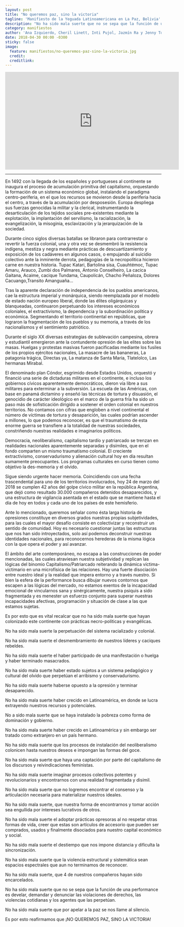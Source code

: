```yaml
---
layout: post
title: "No queremos paz, sino la victoria"
tagline: 'Manifiesto de la Yeguada Latinoamericana en La Paz, Bolivia'
description: "No ha sido mala suerte que no se sepa que la función de una performance es develar, demandar y denunciar las violaciones de derechos, las violencias cotidianas y los agentes que las perpetúan. No ha sido mala suerte que por apelar a la paz se nos llame al silencio. Es por esto reafirmamos que ¡NO QUEREMOS PAZ SINO LA VICTORIA!"
category: manifiestos
author: 'Ana Izquierdo, Cheril Linett, Inti Pujol, Jazmín Ra y Jenny Toro'
date: 2018-04-30 00:00 -0300
sticky: false
image:
  feature: manifiestos/no-queremos-paz-sino-la-victoria.jpg
  credit:
  creditlink:
---
```


<iframe width="560" height="315" src="https://www.youtube-nocookie.com/embed/2hOHrS8paVE?rel=0&amp;showinfo=0" frameborder="0" allow="autoplay; encrypted-media" allowfullscreen></iframe>

---

En 1492 con la llegada de los españoles y portugueses al continente se inaugura el proceso de acumulación primitiva del capitalismo, orquestando la formación de un sistema económico global, instalando el paradigma centro-periferia, en el que los recursos se movieron desde la periferia hacia el centro, a través de la acumulación por desposesión. Europa despliega sus fuerzas genocidas la militar y la clerical, instrumentando la desarticulación de los tejidos sociales pre-existentes mediante la explotación, la implantación del servilismo, la racialización, la evangelización, la misoginia, esclavización y la jerarquización de la sociedad.

Durante cinco siglos diversas batallas se libraron para contrarrestar o revertir la fuerza colonial, una y otra vez se desmembró la resistencia indígena, mestiza y negra mediante prácticas de descuartizamiento y exposición de los cadáveres en algunos casos, o empujando al suicidio colectivo ante la inminente derrota, pedagogías de la necropolítica hicieron carne en nuestra historia. Tupac Katari, Bartolina sisa, Cuauhtémoc, Tupac Amaru, Arauco, Zumbi dos Palmares, Antonio Conselheiro, La cacica Gaitana, Acaime, cacique Tundama, Caupolicán, Chacho Peñaloza, Dolores Cacuango,Transito Amanguaña...

Tras la aparente declaración de independencia de los pueblos americanos, cae la estructura imperial y monárquica, siendo reemplazada por el modelo de estado nación europeo liberal, donde las élites oligárquicas y blanqueadas, continuaron perpetuando los intereses económicos coloniales, el extractivismo, la dependencia y la subordinación política y económica. Segmentando el territorio continental en repúblicas, que lograron la fragmentación de los pueblos y su memoria, a través de los nacionalismos y el sentimiento patriótico.

Durante el siglo XX diversas estrategias de sublevación campesina, obrera y estudiantil emergieron ante la contundente opresión de las elites sobre las masas. Huelgas y protestas masivas fueron pacificadas mediante los fusiles de los propios ejércitos nacionales, La masacre de las bananeras, La patagonia trágica, Directas ya, La matanza de Santa Maria, Tlatelolco, Las hermanas Mirabal.

El denominado plan Cóndor, esgrimido desde Estados Unidos, orquestó y financió una serie de dictaduras militares en el continente, e incluso los gobiernos cívicos aparentemente democráticos, dieron vía libre a sus militares para exterminar a la subversión. La escuela de las Américas, con base en panamá dictamino y enseñó las técnicas de tortura y disuasión, el genocidio de carácter ideológico en el marco de la guerra fría ha sido un paso más de sofisticación dirigido a sostener el orden colonial en nuestros territorios. No contamos con cifras que engloben a nivel continental el número de víctimas de tortura y desaparición, las cuales podrían ascender a millones, lo que podemos reconocer, es que el traumatismo de esta enorme guerra se transfiere a la totalidad de nuestras sociedades, constriñendo nuestras realidades e imaginarios políticos.

Democracia, neoliberalismo, capitalismo tardío y patriarcado se trenzan en realidades nacionales aparentemente separadas y disímiles, que en el fondo comparten un mismo traumatismo colonial. El creciente extractivismo, conservadurismo y alienación cultural hoy en día resultan sumamente preocupantes. Los programas culturales en curso tienen como objetivo la des-memoria y el olvido.

Sigue siendo urgente hacer memoria. Coincidiendo con una fecha trascendental para uno de los territorios involucrados, hoy 24 de marzo del 2018 se cumplen 42 años del golpe cívico militar en la república Argentina, que dejó como resultado 30.000 compañeros detenidos desaparecidos, y una estructura de vigilancia asentada en el estado que se mantiene hasta el día de hoy en todos y cada uno de los países de este hemisferio.

Ante lo mencionado, queremos señalar como ésta larga historia de opresiones constituye en diversos grados nuestras propias subjetividades, para las cuales el mayor desafío consiste en colectivizar y reconstruir un sentido de comunidad. Hoy es necesario cuestionar juntas las estructuras que nos han sido introyectados, solo así podemos deconstruir nuestras identidades nacionales, para reconocernos herederas de la misma lógica con la que opera el poder y así avanzar.

El ámbito del arte contemporáneo, no escapa a las construcciones de poder mencionadas, las cuales atraviesan nuestra subjetividad y replican las lógicas del binomio Capitalismo/Patriarcado reiterando la dinámica víctima-victimario en una microfísica de las relaciones. Hay una fuerte disociación entre nuestro ideal y la realidad que impera entorno y a través nuestro. Si bien la esfera de la performance busca dibujar nuevos contornos que escapen a las lógicas del mercado, no estamos exentos de la incapacidad emocional de vincularnos sana y sinérgicamente, nuestra psiquis a sido fragmentada y es menester un esfuerzo conjunto para superar nuestras incapacidades afectivas, programación y situación de clase a las que estamos sujetas.

Es por esto que es vital recalcar que no ha sido mala suerte que hayan colonizado este continente con prácticas necro-políticas y evangélicas.

No ha sido mala suerte la perpetuación del sistema racializado y colonial.

No ha sido mala suerte el desmembramiento de nuestros líderes y caciques rebeldes.

No ha sido mala suerte el haber participado de una manifestación o huelga y haber terminado masacrados.

No ha sido mala suerte haber estado sujetos a un sistema pedagógico y cultural del olvido que perpetúan el arribismo y conservadurismo.

No ha sido mala suerte haberse opuesto a la opresión y terminar desaparecido.

No ha sido mala suerte haber crecido en Latinoamérica, en donde se lucra extrayendo nuestros recursos y potenciales.

No a sido mala suerte que se haya instalado la pobreza como forma de dominación y gobierno.

No ha sido mala suerte haber crecido en Latinoamérica y sin embargo ser tratado como extranjero en un país hermano.

No ha sido mala suerte que los procesos de instalación del neoliberalismo colonicen hasta nuestros deseos e impongan las formas del goce.

No ha sido mala suerte que haya una captación por parte del capitalismo de los discursos y reivindicaciones feministas.

No ha sido mala suerte imaginar procesos colectivos potentes y revolucionarios y encontrarnos con una realidad fragmentada y disímil.

No ha sido mala suerte que no logremos encontrar el consenso y la articulación necesaria para materializar nuestros ideales.

No ha sido mala suerte, que nuestra forma de encontrarnos y tomar acción sea engullida por intereses lucrativos de otros.

No ha sido mala suerte el adoptar prácticas opresoras al no respetar otras formas de vida, creer que estas son artículos de accesorio que pueden ser comprados, usados y finalmente disociados para nuestro capital económico y social.

No ha sido mala suerte el destiempo que nos impone distancia y dificulta la sincronización.

No ha sido mala suerte que la violencia estructural y sistemática sean espacios espectrales que aun no terminamos de reconocer.

No ha sido mala suerte, que 4 de nuestros compañeros hayan sido encarcelados.

No ha sido mala suerte que no se sepa que la función de una performance es develar, demandar y denunciar las violaciones de derechos, las violencias cotidianas y los agentes que las perpetúan.

No ha sido mala suerte que por apelar a la paz se nos llame al silencio.

Es por esto reafirmamos que ¡NO QUEREMOS PAZ, SINO LA VICTORIA!
